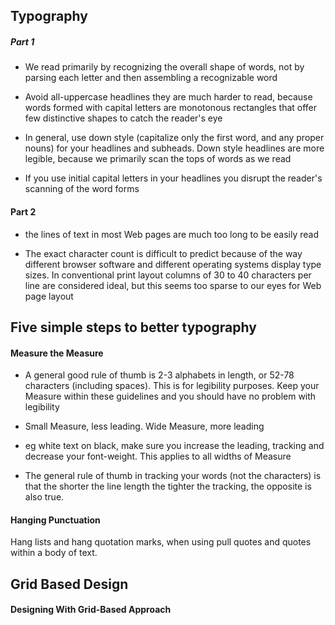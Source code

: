 ## Typography

##### Part 1

* We read primarily by recognizing the overall shape of words, not by parsing each letter and then assembling a recognizable word

* Avoid all-uppercase headlines they are much harder to read, because words formed with capital letters are monotonous rectangles that offer few distinctive shapes to catch the reader's eye

*  In general, use down style (capitalize only the first word, and any proper nouns) for your headlines and subheads. Down style headlines are more legible, because we primarily scan the tops of words as we read

* If you use initial capital letters in your headlines you disrupt the reader's scanning of the word forms


#### Part 2

* the lines of text in most Web pages are much too long to be easily read

* The exact character count is difficult to predict because of the way different browser software and different operating systems display type sizes. In conventional print layout columns of 30 to 40 characters per line are considered ideal, but this seems too sparse to our eyes for Web page layout


## Five simple steps to better typography

#### Measure the Measure

* A general good rule of thumb is 2-3 alphabets in length, or 52-78 characters (including spaces). This is for legibility purposes. Keep your Measure within these guidelines and you should have no problem with legibility

* Small Measure, less leading. Wide Measure, more leading

* eg white text on black, make sure you increase the leading, tracking and decrease your font-weight. This applies to all widths of Measure

* The general rule of thumb in tracking your words (not the characters) is that the shorter the line length the tighter the tracking, the opposite is also true.

#### Hanging Punctuation

Hang lists and hang quotation marks, when using pull quotes and quotes within a body of text.



## Grid Based Design

#### Designing With Grid-Based Approach

